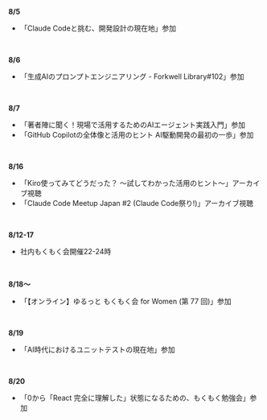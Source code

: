 **8/5**
- 「Claude Codeと挑む、開発設計の現在地」参加
<br>

**8/6**
- 「生成AIのプロンプトエンジニアリング - Forkwell Library#102」参加
<br>

**8/7**
- 「著者陣に聞く！現場で活用するためのAIエージェント実践入門」参加
- 「GitHub Copilotの全体像と活用のヒント AI駆動開発の最初の一歩」参加
<br>

**8/16**
- 「Kiro使ってみてどうだった？ ～試してわかった活用のヒント～」アーカイブ視聴
- 「Claude Code Meetup Japan #2 (Claude Code祭り!)」アーカイブ視聴
<br>

**8/12-17**
- 社内もくもく会開催22-24時
<br>

**8/18〜**
- 「【オンライン】ゆるっと もくもく会 for Women (第 77 回)」参加
<br>

**8/19**
- 「AI時代におけるユニットテストの現在地」参加
<br>

**8/20**
- 「0から「React 完全に理解した」状態になるための、もくもく勉強会」参加
<br>
